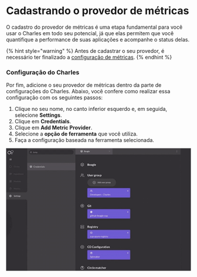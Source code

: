 # Cadastrando o provedor de métricas

O cadastro do provedor de métricas é uma etapa fundamental para você usar o Charles em todo seu potencial, já que elas permitem que você quantifique a performance de suas aplicações e acompanhe o status delas.

{% hint style="warning" %}
Antes de cadastrar o seu provedor, é necessário ter finalizado a [configuração de métricas](https://meet.google.com/linkredirect?authuser=0&dest=https%3A%2F%2Fdocs.charlescd.io%2Freferencia-1%2Fmetricas%2Fmetrics%23configuracoes-das-metricas). 
{% endhint %}

### Configuração do Charles

Por fim, adicione o seu provedor de métricas dentro da parte de configurações do Charles. Abaixo, você confere como realizar essa configuração com os seguintes passos:

1. Clique no seu nome, no canto inferior esquerdo e, em seguida, selecione **Settings**. 
2. Clique em **Credentials**. 
3. Clique em **Add Metric Provider**. 
4. Selecione a **opção de ferramenta** que você utiliza. 
5. Faça a configuração baseada na ferramenta selecionada.

![](../../.gitbook/assets/metrics-provider.gif)


